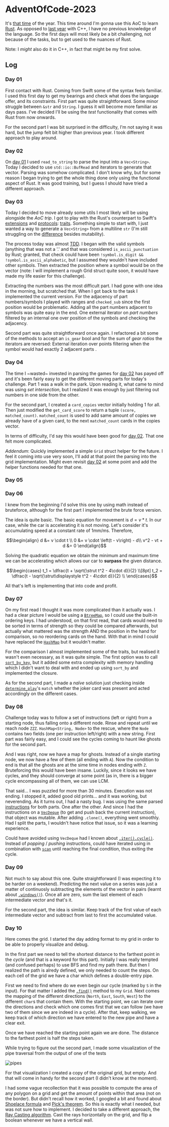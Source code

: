 # AdventOfCode-2023

It's [that time](https://adventofcode.com/2023) of the year. This time around I'm gonna use this AoC to learn [Rust](https://www.rust-lang.org/). 
As opposed to [last year](https://github.com/jrpinteno/AdventOfCode-2022) with C++, I have no previous knowledge of the language.
So the first days will most likely be a bit challenging, not because of the tasks, but to get used to the nuances of Rust.

Note: I _might_ also do it in C++, in fact that might be my first solve.

## Log
### Day 01
First contact with Rust. Coming from Swift some of the syntax feels familiar. I used this first day to get my bearings
and check what does the language offer, and its constraints. First part was quite straightforward. Some minor struggle 
between `&str` and `String`. I guess it will become more familiar as days pass. I've decided I'll be
using the _test_ functionality that comes with Rust from now onwards.

For the second part I was bit surprised in the difficulty, I'm not saying it was hard, but the jump felt bit higher than
previous year. I took different approach to play around.

### Day 02
On [day 01](###-day-01) I used `read_to_string` to parse the input into a `Vec<String>`. Today I decided to use `std::io::BufRead`
and iterators to generate that vector. Parsing was somehow complicated. I don't know why, but for some reason I began trying
to get the whole thing done only using the functional aspect of Rust. It was good training, but I guess I should have tried
a different approach.

### Day 03
Today I decided to move already some utils I most likely will be using alongside the _AoC trip_. I got to play with the
Rust's counterpart to Swift's [extensions](https://docs.swift.org/swift-book/documentation/the-swift-programming-language/extensions/) and [protocols](https://docs.swift.org/swift-book/documentation/the-swift-programming-language/protocols/): [traits](https://doc.rust-lang.org/book/ch10-02-traits.html). Something simple to start with, I just wanted a way to generate a `Vec<String>` from
a multiline `str` (I'm still struggling on the [difference](https://rustjobs.dev/blog/difference-between-string-and-str-in-rust) besides mutability).

The process today was almost [TDD](https://en.wikipedia.org/wiki/Test-driven_development). I began with the valid symbols (anything that was not a '.' and 
that was considered `is_ascii_punctuation` by Rust; granted, that check could have been `!symbol.is_digit && !symbol.is_ascii_alphabetic`, but I assumed 
they wouldn't have included other symbols. Then extracted the position where a symbol would be on the vector (note: I will implement a rough Grid struct quite 
soon, it would have made my life easier for this challenge).

Extracting the numbers was the most difficult part. I had gone with one idea in the morning, but scratched that. When I got back to the task I implemented the current version.
For the adjacency of part numbers/symbols I played with ranges and `checked_sub` since the first position would be problematic.
Adding all the part numbers adjacent to symbols was quite easy in the end. One external iterator on _part numbers_ filtered by an internal one over position of the symbols 
and checking the adjacency.

Second part was quite straightforward once again. I refactored a bit some of the methods to accept an `is_gear` bool and for the sum of _gear ratios_ the iterators are reversed:
External iteration over points filtering when the symbol would had exactly 2 adjacent parts .

### Day 04
The time I ~wasted~ invested in parsing the games for [day 02](###-day-02) has payed off and it's been fairly easy to get the different moving parts for today's challenge.
Part 1 was a walk in the park. Upon reading it, what came to mind was using _set intersection_, but I realized it was enough by just filtering out numbers in one side from the other.

For the second part, I created a `card_copies` vector initially holding 1 for all. Then just modified the `get_card_score` to return a tuple `(score, matched_count)`. `matched_count` is
used to add same amount of copies we already have of a given card, to the next `matched_count` cards in the copies vector.

In terms of difficulty, I'd say this would have been good for [day 02](###-day-02). That one felt more complicated.

_Addendum_: Quickly implemented a simple `Grid` struct helper for the future. I feel it coming into use very soon, I'll add at that point the parsing into the grid implementation. Might even revisit [day 02](###-day-02)
at some point and add the helper functions needed for that one.

### Day 05

### Day 06
I knew from the beginning I'd solve this one by using math instead of bruteforce, although for the first part I implemented the brute force version.

The idea is quite basic. The basic equation for movement is $d = v * t$. In our case, while the car is accelerating it is not moving. Let's consider it's accumulating 
speed at a constant rate of $1 \text{mm}/\text{ms}$. Therefore,
```math
\begin{align}
d &= v \cdot t \\
0 &= v \cdot \left(t - v\right) - d\\
v^2 - vt + d &= 0
\end{align}
```

Solving the quadratic equation we obtain the minimum and maximum time we can be accelerating which allows our car to **surpass** the given distance.

```math
\begin{cases}
t_1 = \dfrac{t + \sqrt{\strut t^2 - 4\cdot d}}{2} \\[8pt]
t_2 = \dfrac{t - \sqrt{\strut\displaystyle t^2 - 4\cdot d}}{2} \\
\end{cases}
```

All that's left is implementing that into code and profit.

### Day 07
On my first read I thought it was more complicated than it actually was. I had a clear picture I would be using a [`BtreeMap`](https://doc.rust-lang.org/std/collections/struct.BTreeMap.html), so I could use the built-in ordering keys.
I had understood, on that first read, that cards would need to be sorted in terms of strength so they could be compared afterwards, but actually
what mattered was the strength AND the position in the hand for comparison, so no reordering cards on the hand. With that in mind I could have replaced the 
[`HashMap`](https://doc.rust-lang.org/std/collections/struct.HashMap.html) but it wouldn't matter.

For the comparison I almost implemented some of the traits, but realised it wasn't even necessary, as it was quite simple. The first option was to
call [`sort_by_key`](https://docs.rs/itertools/latest/itertools/trait.Itertools.html#method.sorted_by_key), but it added some extra complexity with memory handling which
I didn't want to deal with and ended up using `sort_by` and implemented the closure.

As for the second part, I made a _naïve_ solution just checking inside [`determine_play`](https://github.com/jrpinteno/AdventOfCode-2023/blob/main/src/day07.rs#L46)'s `match` 
whether the joker card was present and acted accordingly on the different cases.


### Day 08
Challenge today was to follow a set of instructions (left or right) from a starting node, thus falling onto a different node. Rinse and repeat until we reach node `ZZZ`. 
`HashMap<String, Node>` to the rescue, where the `Node` contains two fields (one per instruction left/right) with a new string.
First part was fairly easy, and I could see the cycles coming to haunt like ghosts for the second part.

And I was right, now we have a map for ghosts. Instead of a single starting node, we now have a few of them (all ending with `A`). Now the condition
to end is that all the ghosts are at the sime time in nodes ending with `Z`. Bruteforcing this would have been insane.
Luckily, since it looks we have cycles, and they should converge at some point (as in, there is a bigger cycle encompassing all of them, we can use LCM.

That said... I was puzzled for more than 30 minutes. Execution was not ending. I stopped it, added good old prints... and it was working, but neverending.
As it turns out, I had a nasty bug. I was using the same parsed [instructions](https://github.com/jrpinteno/AdventOfCode-2023/blob/main/src/day08.rs#L106) for both parts. One after the other.
And since I had the instructions on a [`VecDeque`](https://doc.rust-lang.org/std/collections/struct.VecDeque.html) (to get and push back the current instruction), that object was mutable.
After adding `.clone()`, everything went smoothly. Had I split the parts, I wouldn't have notice that issue, so it was a learning experience.

Could have avoided using `VecDeque` had I known about [`.iter().cycle()`](https://doc.rust-lang.org/std/iter/trait.Iterator.html#method.cycle).
Instead of _popping_ / _pushing_ instructions, could have iterated using in combination with [`scan`](https://doc.rust-lang.org/std/iter/trait.Iterator.html#method.scan) until reaching the final condition, thus exiting the cycle.


### Day 09
Not much to say about this one. Quite straightforward (I was expecting it to be harder on a weekend). Predicting the next value on a series was just a matter
of continuosly subtracting the elements of the vector in pairs (learnt about [`.windows()`](https://doc.rust-lang.org/std/slice/struct.Windows.html)). 
Once all are zero, sum the last element of each intermediate vector and that's it.

For the second part, the idea is similar. Keep track of the first value of each intermediate vector and subtract from last to first the accumulated value.


### Day 10
Here comes the grid. I started the day adding format to my grid in order to be able to properly visualize and debug.

In the first part we need to tell the shortest distance to the farthest point in the _cycle_ (and that is a keyword for this part). Initially I was really tempted (and confused perhaps)
to use BFS and find my path there. But then I realized the path is alredy defined, we only needed to count the steps. On each cell of the grid we have a char which defines a double-entry pipe.

First we need to find where do we even begin our cycle (marked by `S` in the input). For that matter I added the [`.find()`](https://github.com/jrpinteno/AdventOfCode-2023/blob/main/src/utils/grid.rs#L77)
method to my `Grid`. Next comes the mapping of the different directions (`North`, `East`, `South`, `West`) to the different `char`s that contain them.
With the starting point, we can iterate over the directions and check which one comes first that we can follow (we have two of them since we are indeed in a cycle). After that,
keep walking, we keep track of which direction we have entered to the new pipe and have a clear exit. 

Once we have reached the starting point again we are done. The distance to the farthest point is half the steps taken.

While trying to figure out the second part, I made some visualization of the pipe traversal from the output of one of the tests

![pipes](https://github.com/jrpinteno/AdventOfCode-2023/assets/1807002/8abf3d05-0cc1-429d-a37c-eb0db581e0f0)

For that visualization I created a copy of the original grid, but empty. And that will come in handy for the second part (I didn't know at the moment).

I had some vague recollection that it was possible to compute the area of any polygon on a grid and get the amount of points within that area (not on the border). But didn't recall how it worked, I googled
a bit and found about [Shoelace formula](https://en.wikipedia.org/wiki/Shoelace_formula) and [Pick's theorem](https://en.wikipedia.org/wiki/Pick%27s_theorem). So this is exactly what I needed, but was not
sure how to implement. I decided to take a different approach, the [Ray Casting algorithm](https://en.wikipedia.org/wiki/Point_in_polygon#Ray_casting_algorithm). Cast the rays horizontally on the grid,
and flip a boolean whenever we have a vertical wall.



